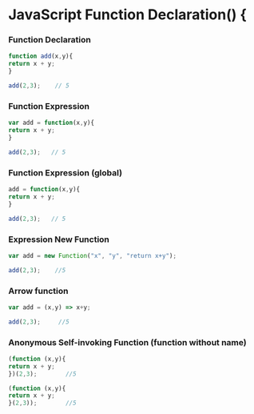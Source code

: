 # JavaScript Function Declaration() {

### Function Declaration

```javascript
function add(x,y){
return x + y;
}

add(2,3);    // 5
```

### Function Expression 

```javascript
var add = function(x,y){
return x + y;
}

add(2,3);   // 5
```

### Function Expression (global) 

```javascript
add = function(x,y){
return x + y;
}

add(2,3);   // 5
```

### Expression New Function

```javascript
var add = new Function("x", "y", "return x+y");

add(2,3);    //5
```
### Arrow function

```javascript
var add = (x,y) => x+y;

add(2,3);     //5
```

### Anonymous Self-invoking Function (function without name)

```javascript
(function (x,y){
return x + y;
})(2,3);        //5
```

```javascript
(function (x,y){
return x + y;
}(2,3));        //5
```

